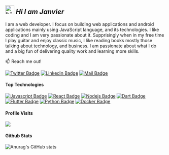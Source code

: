 ## <img src="https://user-images.githubusercontent.com/1303154/88677602-1635ba80-d120-11ea-84d8-d263ba5fc3c0.gif" width="28px" alt="hi"> _Hi I am Janvier_

I am a web developer. I focus on building web applications and android applications mainly using JavaScript language, and its technologies. I like coding and I am very passionate about it. Supprisingly when in my free time I play guitar and enjoy classic music, I like reading books mostly those talking about technology, and business. I am passionate about what I do and a big fun of delivering quality work and learning more skills.

:mailbox: Reach me out!

[![Twitter Badge](https://img.shields.io/badge/-@habineza_jan-1ca0f1?style=flat&labelColor=1ca0f1&logo=twitter&logoColor=white&link=https://twitter.com/habineza_jan)](https://twitter.com/habineza_jan) [![Linkedin Badge](https://img.shields.io/badge/-janvierhabineza-0e76a8?style=flat&labelColor=0e76a8&logo=linkedin&logoColor=white)](https://www.linkedin.com/in/janvierhabineza/) [![Mail Badge](https://img.shields.io/badge/-janvierhabineza-c0392b?style=flat&labelColor=c0392b&logo=gmail&logoColor=white)](mailto:habinezajanvier688@gmail.com)

#### Top Technologies

<!-- TODO: Make technologies links takes you to repositories -->

[![Javascript Badge](https://img.shields.io/badge/-Javascript-F0DB4F?style=for-the-badge&labelColor=black&logo=javascript&logoColor=F0DB4F)](#) [![React Badge](https://img.shields.io/badge/-React-61DBFB?style=for-the-badge&labelColor=black&logo=react&logoColor=61DBFB)](#) [![Nodejs Badge](https://img.shields.io/badge/-Nodejs-3C873A?style=for-the-badge&labelColor=black&logo=node.js&logoColor=3C873A)](#) [![Dart Badge](https://img.shields.io/badge/-DART-blue?style=for-the-badge&labelColor=black&logo=dart&logoColor=blue)](#) [![Flutter Badge](https://img.shields.io/badge/-FLUTTER-blue?style=for-the-badge&labelColor=black&logo=flutter&logoColor=blue)](#) [![Python Badge](https://img.shields.io/badge/-Python-FED84A?style=for-the-badge&labelColor=black&logo=python&logoColor=FED84A)](#) [![Docker Badge](https://img.shields.io/badge/-Docker-007acc?style=for-the-badge&labelColor=black&logo=docker&logoColor=007acc)](#)

#### Profile Visits

![](https://komarev.com/ghpvc/?username=Habinezajanvier&color=green)

#### Github Stats

![Anurag's GitHub stats](https://github-readme-stats.vercel.app/api?username=anuraghazra&show_icons=true&theme=radical)

